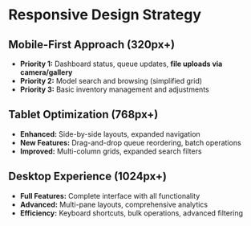 # Responsive Design Strategy

## Mobile-First Approach (320px+)

- **Priority 1:** Dashboard status, queue updates, **file uploads via camera/gallery**
- **Priority 2:** Model search and browsing (simplified grid)
- **Priority 3:** Basic inventory management and adjustments

## Tablet Optimization (768px+)

- **Enhanced:** Side-by-side layouts, expanded navigation
- **New Features:** Drag-and-drop queue reordering, batch operations
- **Improved:** Multi-column grids, expanded search filters

## Desktop Experience (1024px+)

- **Full Features:** Complete interface with all functionality
- **Advanced:** Multi-pane layouts, comprehensive analytics
- **Efficiency:** Keyboard shortcuts, bulk operations, advanced filtering
